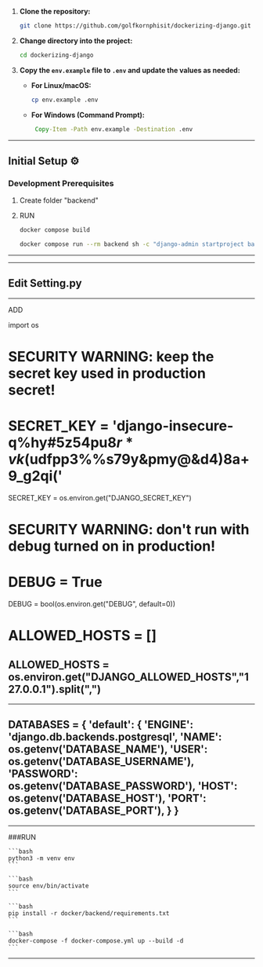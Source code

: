 
1. **Clone the repository:**
    ```bash
    git clone https://github.com/golfkornphisit/dockerizing-django.git 
    ```
2. **Change directory into the project:**
    ```bash
    cd dockerizing-django
    ```
3. **Copy the `env.example` file to `.env` and update the values as needed:**  

   - **For Linux/macOS:**  
     ```bash
     cp env.example .env
     ```
   - **For Windows (Command Prompt):**  
     ```cmd
      Copy-Item -Path env.example -Destination .env
     ```

---

## Initial Setup ⚙️

### Development Prerequisites

1. Create folder "backend"

2. RUN

    ```bash
    docker compose build
    ```

    ```bash
    docker compose run --rm backend sh -c "django-admin startproject backend ."
    ```

---
---
## Edit Setting.py
---
ADD

import os

# SECURITY WARNING: keep the secret key used in production secret!
# SECRET_KEY = 'django-insecure-q%hy#5z54pu$8r*vk($udfpp3%%s79y&pmy@&d4)8a+9_g2qi('
SECRET_KEY = os.environ.get("DJANGO_SECRET_KEY")

# SECURITY WARNING: don't run with debug turned on in production!
# DEBUG = True
DEBUG = bool(os.environ.get("DEBUG", default=0))

# ALLOWED_HOSTS = []
ALLOWED_HOSTS = os.environ.get("DJANGO_ALLOWED_HOSTS","127.0.0.1").split(",")
---
---
DATABASES = {
    'default': {
         'ENGINE': 'django.db.backends.postgresql',
         'NAME': os.getenv('DATABASE_NAME'),
         'USER': os.getenv('DATABASE_USERNAME'),
         'PASSWORD': os.getenv('DATABASE_PASSWORD'),
         'HOST': os.getenv('DATABASE_HOST'),
         'PORT': os.getenv('DATABASE_PORT'),
    }
}
---

---
###RUN

    ```bash
    python3 -m venv env
    ```

    ```bash
    source env/bin/activate
    ```

    ```bash
    pip install -r docker/backend/requirements.txt
    ```

    ```bash
    docker-compose -f docker-compose.yml up --build -d
    ```
---
